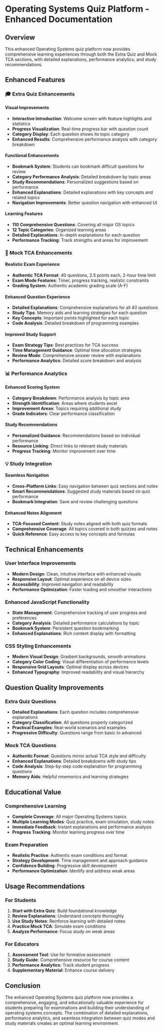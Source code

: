# Operating Systems Quiz Platform - Enhanced Documentation

## Overview
This enhanced Operating Systems quiz platform now provides comprehensive learning experiences through both the Extra Quiz and Mock TCA sections, with detailed explanations, performance analytics, and study recommendations.

## Enhanced Features

### 🎓 Extra Quiz Enhancements

#### Visual Improvements
- **Interactive Introduction**: Welcome screen with feature highlights and statistics
- **Progress Visualization**: Real-time progress bar with question count
- **Category Display**: Each question shows its topic category
- **Enhanced Results**: Comprehensive performance analysis with category breakdown

#### Functional Enhancements
- **Bookmark System**: Students can bookmark difficult questions for review
- **Category Performance Analysis**: Detailed breakdown by topic areas
- **Study Recommendations**: Personalized suggestions based on performance
- **Enhanced Explanations**: Detailed explanations with key concepts and related topics
- **Navigation Improvements**: Better question navigation with enhanced UI

#### Learning Features
- **110 Comprehensive Questions**: Covering all major OS topics
- **12 Topic Categories**: Organized learning areas
- **Detailed Explanations**: In-depth explanations for each question
- **Performance Tracking**: Track strengths and areas for improvement

### 🎯 Mock TCA Enhancements

#### Realistic Exam Experience
- **Authentic TCA Format**: 40 questions, 2.5 points each, 2-hour time limit
- **Exam Mode Features**: Timer, progress tracking, realistic constraints
- **Grading System**: Authentic academic grading scale (A-F)

#### Enhanced Question Experience
- **Detailed Explanations**: Comprehensive explanations for all 40 questions
- **Study Tips**: Memory aids and learning strategies for each question
- **Key Concepts**: Important points highlighted for each topic
- **Code Analysis**: Detailed breakdown of programming examples

#### Improved Study Support
- **Exam Strategy Tips**: Best practices for TCA success
- **Time Management Guidance**: Optimal time allocation strategies
- **Review Mode**: Comprehensive answer review with explanations
- **Performance Analytics**: Detailed score breakdown and analysis

### 📊 Performance Analytics

#### Enhanced Scoring System
- **Category Breakdown**: Performance analysis by topic area
- **Strength Identification**: Areas where students excel
- **Improvement Areas**: Topics requiring additional study
- **Grade Indicators**: Clear performance classification

#### Study Recommendations
- **Personalized Guidance**: Recommendations based on individual performance
- **Resource Linking**: Direct links to relevant study materials
- **Progress Tracking**: Monitor improvement over time

### 💡 Study Integration

#### Seamless Navigation
- **Cross-Platform Links**: Easy navigation between quiz sections and notes
- **Smart Recommendations**: Suggested study materials based on quiz performance
- **Bookmark Integration**: Save and review challenging questions

#### Enhanced Notes Alignment
- **TCA-Focused Content**: Study notes aligned with both quiz formats
- **Comprehensive Coverage**: All topics covered in both quizzes and notes
- **Quick Reference**: Easy access to key concepts and formulas

## Technical Enhancements

### User Interface Improvements
- **Modern Design**: Clean, intuitive interface with enhanced visuals
- **Responsive Layout**: Optimal experience on all device sizes
- **Accessibility**: Improved navigation and readability
- **Performance Optimization**: Faster loading and smoother interactions

### Enhanced JavaScript Functionality
- **State Management**: Comprehensive tracking of user progress and preferences
- **Category Analysis**: Detailed performance calculations by topic
- **Bookmark System**: Persistent question bookmarking
- **Enhanced Explanations**: Rich content display with formatting

### CSS Styling Enhancements
- **Modern Visual Design**: Gradient backgrounds, smooth animations
- **Category Color Coding**: Visual differentiation of performance levels
- **Responsive Grid Layouts**: Optimal display across devices
- **Enhanced Typography**: Improved readability and visual hierarchy

## Question Quality Improvements

### Extra Quiz Questions
- **Detailed Explanations**: Each question includes comprehensive explanations
- **Category Classification**: All questions properly categorized
- **Practical Examples**: Real-world scenarios and examples
- **Progressive Difficulty**: Questions range from basic to advanced

### Mock TCA Questions
- **Authentic Format**: Questions mirror actual TCA style and difficulty
- **Enhanced Explanations**: Detailed breakdowns with study tips
- **Code Analysis**: Step-by-step code explanation for programming questions
- **Memory Aids**: Helpful mnemonics and learning strategies

## Educational Value

### Comprehensive Learning
- **Complete Coverage**: All major Operating Systems topics
- **Multiple Learning Modes**: Quiz practice, exam simulation, study notes
- **Immediate Feedback**: Instant explanations and performance analysis
- **Progress Tracking**: Monitor learning progress over time

### Exam Preparation
- **Realistic Practice**: Authentic exam conditions and format
- **Strategy Development**: Time management and approach guidance
- **Confidence Building**: Progressive skill development
- **Performance Optimization**: Identify and address weak areas

## Usage Recommendations

### For Students
1. **Start with Extra Quiz**: Build foundational knowledge
2. **Review Explanations**: Understand concepts thoroughly
3. **Use Study Notes**: Reinforce learning with detailed notes
4. **Practice Mock TCA**: Simulate exam conditions
5. **Analyze Performance**: Focus study on weak areas

### For Educators
1. **Assessment Tool**: Use for formative assessment
2. **Study Guide**: Comprehensive resource for course content
3. **Performance Analytics**: Track student progress
4. **Supplementary Material**: Enhance course delivery

## Conclusion

The enhanced Operating Systems quiz platform now provides a comprehensive, engaging, and educationally valuable experience for students preparing for examinations and building their understanding of operating systems concepts. The combination of detailed explanations, performance analytics, and seamless integration between quiz modes and study materials creates an optimal learning environment.
